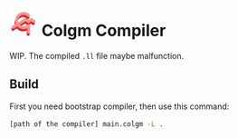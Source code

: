 # <img src="../doc/colgm.svg" height="50px"/> Colgm Compiler

WIP. The compiled `.ll` file maybe malfunction.

## Build

First you need bootstrap compiler, then use this command:

```bash
[path of the compiler] main.colgm -L .
```
